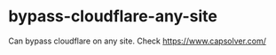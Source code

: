 # bypass-cloudflare-any-site
Can bypass cloudflare on any site. Check https://www.capsolver.com/ 











                                                                                                                                      